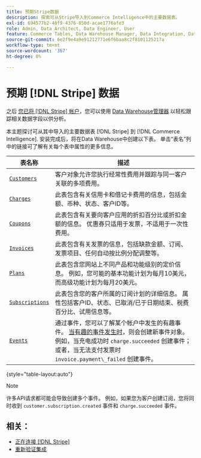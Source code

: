 ```yaml
---
title: 预期Stripe数据
description: 探索可从Stripe导入到Commerce Intelligence中的主要数据表。
exl-id: 694577b2-48f9-4376-850d-acae1776afe3
role: Admin, Data Architect, Data Engineer, User
feature: Commerce Tables, Data Warehouse Manager, Data Integration, Data Import/Export
source-git-commit: 6e2f9e4a9e91212771e6f6baa8c2f8101125217a
workflow-type: tm+mt
source-wordcount: '367'
ht-degree: 0%

---
```


# 预期 [!DNL Stripe] 数据

之后 [您已将 [!DNL Stripe] 帐户](../integrations/stripe.md)，您可以使用 [Data Warehouse管理器](../../../data-analyst/data-warehouse-mgr/tour-dwm.md) 以轻松跟踪相关数据字段以供分析。

本主题探讨可从其中导入的主要数据表 [!DNL Stripe] 到 [!DNL Commerce Intelligence]. 安装完成后，将在Data Warehouse中创建以下表。 单击“表名”列中的链接可了解有关每个表中属性的更多信息。

| **表名称** | **描述** |
|-----|-----|
| [`Customers`](https://stripe.com/docs/sources/customers) | 客户对象允许您执行经常性费用并跟踪与同一客户关联的多项费用。 |
| [`Charges`](https://stripe.com/docs/payments/payment-intents/migration/charges) | 此表包含有关信用卡和借记卡费用的信息，包括金额、币种、状态、客户ID等。 |
| [`Coupons`](https://stripe.com/docs/api/coupons/object) | 此表包含有关要向客户应用的折扣百分比或折扣金额的信息。 优惠券只适用于发票，不适用于一次性费用。 |
| [`Invoices`](https://stripe.com/docs/billing/migration/invoice-states) | 此表包含有关发票的信息，包括缺款金额、订阅、发票项目、任何自动按比例分配调整等。 |
| [`Plans`](https://stripe.com/docs/api/plans/object) | 此表包含您网站上不同产品和功能级别的定价信息。 例如，您可能的基本功能计划为每月10美元，而高级功能计划为每月20美元。 |
| [`Subscriptions`](https://stripe.com/docs/api/subscriptions/object) | 此表包含您的客户所属的订阅计划的详细信息。 属性包括客户ID、状态、已取消/已于日期结束、税费百分比、试用信息等。 |
| [`Events`](https://stripe.com/docs/development/dashboard/events) | 通过事件，您可以了解某个帐户中发生的有趣事件。 [当有趣的事件发生时](https://stripe.com/docs/api/events/types)，则会创建新事件对象。 例如，当充电成功时 `charge.succeeded` 创建事件；或者，当无法支付发票时 `invoice.payment\_failed` 创建事件。 |

{style="table-layout:auto"}

>[!NOTE]
>
>许多API请求都可能会导致创建多个事件。 例如，如果您为客户创建订阅，您将同时收到 `customer.subscription.created` 事件和  `charge.succeeded` 事件。

## 相关：

* [正在连接 [!DNL Stripe]](../integrations/stripe.md)
* [重新验证集成](https://experienceleague.adobe.com/docs/commerce-knowledge-base/kb/how-to/mbi-reauthenticating-integrations.html)
